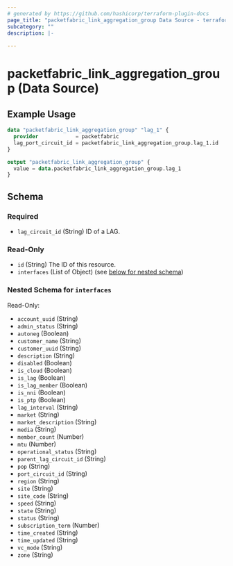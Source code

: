 ```yaml
---
# generated by https://github.com/hashicorp/terraform-plugin-docs
page_title: "packetfabric_link_aggregation_group Data Source - terraform-provider-packetfabric"
subcategory: ""
description: |-
  
---
```


# packetfabric_link_aggregation_group (Data Source)



## Example Usage

```terraform
data "packetfabric_link_aggregation_group" "lag_1" {
  provider            = packetfabric
  lag_port_circuit_id = packetfabric_link_aggregation_group.lag_1.id
}

output "packetfabric_link_aggregation_group" {
  value = data.packetfabric_link_aggregation_group.lag_1
}
```

<!-- schema generated by tfplugindocs -->
## Schema

### Required

- `lag_circuit_id` (String) ID of a LAG.

### Read-Only

- `id` (String) The ID of this resource.
- `interfaces` (List of Object) (see [below for nested schema](#nestedatt--interfaces))

<a id="nestedatt--interfaces"></a>
### Nested Schema for `interfaces`

Read-Only:

- `account_uuid` (String)
- `admin_status` (String)
- `autoneg` (Boolean)
- `customer_name` (String)
- `customer_uuid` (String)
- `description` (String)
- `disabled` (Boolean)
- `is_cloud` (Boolean)
- `is_lag` (Boolean)
- `is_lag_member` (Boolean)
- `is_nni` (Boolean)
- `is_ptp` (Boolean)
- `lag_interval` (String)
- `market` (String)
- `market_description` (String)
- `media` (String)
- `member_count` (Number)
- `mtu` (Number)
- `operational_status` (String)
- `parent_lag_circuit_id` (String)
- `pop` (String)
- `port_circuit_id` (String)
- `region` (String)
- `site` (String)
- `site_code` (String)
- `speed` (String)
- `state` (String)
- `status` (String)
- `subscription_term` (Number)
- `time_created` (String)
- `time_updated` (String)
- `vc_mode` (String)
- `zone` (String)


